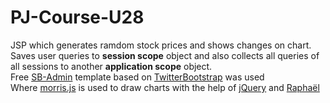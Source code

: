 PJ-Course-U28
=============
JSP which generates ramdom stock prices and shows changes on chart.  
Saves user queries to **session scope** object and also collects all queries of all sessions to another **application scope** object.  
Free [SB-Admin](http://startbootstrap.com/sb-admin) template based on [TwitterBootstrap](http://getbootstrap.com/) was used  
Where [morris.js](http://www.oesmith.co.uk/morris.js/) is used to draw charts with the help of [jQuery](http://jquery.com/) and [Raphaël](http://raphaeljs.com/)  

